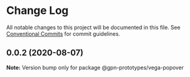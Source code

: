 # Change Log

All notable changes to this project will be documented in this file.
See [Conventional Commits](https://conventionalcommits.org) for commit guidelines.

## 0.0.2 (2020-08-07)

**Note:** Version bump only for package @gpn-prototypes/vega-popover
